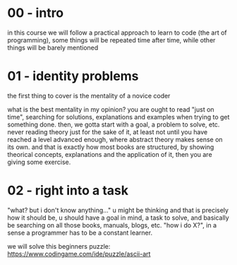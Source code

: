 00 - intro
==

in this course we will follow a practical approach to learn to code (the art of programming),
some things will be repeated time after time, while other things will be barely mentioned


01 - identity problems
==

the first thing to cover is the mentality of a novice coder

what is the best mentality in my opinion? you are ought to read "just on time", searching for solutions, explanations and examples when trying to get something done.
then, we gotta start with a goal, a problem to solve, etc. never reading theory just for the sake of it, at least not until you have reached a level advanced enough, where abstract theory makes sense on its own.
and that is exactly how most books are structured, by showing theorical concepts, explanations and the application of it, then you are giving some exercise.

02 - right into a task
==

"what? but i don't know anything..." u might be thinking
and that is precisely how it should be, u should have a goal in mind, a task to solve, and basically be searching on all those books, manuals, blogs, etc. "how i do X?", in a sense a programmer has to be a constant learner.

we will solve this beginners puzzle: https://www.codingame.com/ide/puzzle/ascii-art




